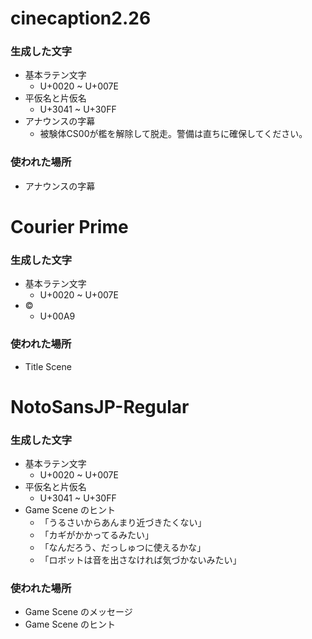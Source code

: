 # cinecaption2.26

### 生成した文字

* 基本ラテン文字
	* U+0020 ~ U+007E
* 平仮名と片仮名
	* U+3041 ~ U+30FF
* アナウンスの字幕
	* 被験体CS00が檻を解除して脱走。警備は直ちに確保してください。

### 使われた場所

* アナウンスの字幕

# Courier Prime

### 生成した文字

* 基本ラテン文字
	* U+0020 ~ U+007E
* ©
	* U+00A9

### 使われた場所

* Title Scene

# NotoSansJP-Regular

### 生成した文字

* 基本ラテン文字
	* U+0020 ~ U+007E
* 平仮名と片仮名
	* U+3041 ~ U+30FF
* Game Scene のヒント
	* 「うるさいからあんまり近づきたくない」
	* 「カギがかかってるみたい」
	* 「なんだろう、だっしゅつに使えるかな」
	* 「ロボットは音を出さなければ気づかないみたい」

### 使われた場所

* Game Scene のメッセージ
* Game Scene のヒント